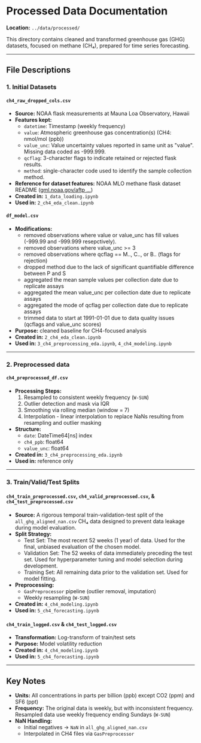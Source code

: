 # Processed Data Documentation  
**Location:** `../data/processed/`  

This directory contains cleaned and transformed greenhouse gas (GHG) datasets, focused on methane (CH₄), prepared for time series forecasting.  

---

## File Descriptions  

### 1. **Initial Datasets**  
#### `ch4_raw_dropped_cols.csv`  
- **Source:** NOAA flask measurements at Mauna Loa Observatory, Hawaii  
- **Features kept:**  
  - `datetime`: Timestamp (weekly frequency)  
  - `value`: Atmospheric greenhouse gas concentration(s) (CH4: nmol/mol (ppb))
  - `value_unc`: Value uncertainty values reported in same unit as "value". Missing data coded as -999.999.
  - `qcflag`: 3-character flags to indicate retained or rejected flask results.
  - `method`: single-character code used to identify the sample collection method.
- **Reference for dataset features:** NOAA MLO methane flask dataset README ([gml.noaa.gov/aftp ...](https://gml.noaa.gov/aftp/data/trace_gases/ch4/flask/surface/README_ch4_surface-flask_ccgg.html))
- **Created in:** `1_data_loading.ipynb`  
- **Used in:** `2_ch4_eda_clean.ipynb`  

#### `df_model.csv`  
- **Modifications:**  
  - removed observations where value or value_unc has fill values (-999.99 and -999.999 resepctively).  
  - removed observations where value_unc >= 3
  - removed observations where qcflag == M.., C.., or B.. (flags for rejection)
  - dropped method due to the lack of significant quantifiable difference between P and S
  - aggregated the mean sample values per collection date due to replicate assays
  - aggregated the mean value_unc per collection date due to replicate assays
  - aggregated the mode of qcflag per collection date due to replicate assays
  - trimmed data to start at 1991-01-01 due to data quality issues (qcflags and value_unc scores)
- **Purpose:** cleaned baseline for CH4-focused analysis  
- **Created in:** `2_ch4_eda_clean.ipynb`  
- **Used in:** `3_ch4_preprocessing_eda.ipynb`, `4_ch4_modeling.ipynb`  

---

### 2. **Preprocessed data**  
#### `ch4_preprocessed_df.csv`  
- **Processing Steps:**  
  1. Resampled to consistent weekly frequency (`W-SUN`) 
  2. Outlier detection and mask via IQR
  3. Smoothing via rolling median (window = 7)
  3. Interpolation - linear interpolation to replace NaNs resulting from resampling and outlier masking
- **Structure:**  
  - `date`: DateTime64[ns] index  
  - `ch4_ppb`: float64 
  - `value_unc`: float64
- **Created in:** `3_ch4_preprocessing_eda.ipynb`  
- **Used in:** reference only   

---

### 3. **Train/Valid/Test Splits**  
#### `ch4_train_preprocessed.csv`, `ch4_valid_preprocessed.csv`, & `ch4_test_preprocessed.csv`  
- **Source:** A rigorous temporal train-validation-test split of the `all_ghg_aligned_nan.csv` CH₄ data designed to prevent data leakage during model evaluation.
- **Split Strategy:**
  - Test Set: The most recent 52 weeks (1 year) of data. Used for the final, unbiased evaluation of the chosen model.
  - Validation Set: The 52 weeks of data immediately preceding the test set. Used for hyperparameter tuning and model selection during development.
  - Training Set: All remaining data prior to the validation set. Used for model fitting.
- **Preprocessing:**  
  - `GasPreprocessor` pipeline (outlier removal, imputation)  
  - Weekly resampling (`W-SUN`)  
- **Created in:** `4_ch4_modeling.ipynb`  
- **Used in:** `5_ch4_forecasting.ipynb`  

#### `ch4_train_logged.csv` & `ch4_test_logged.csv`  
- **Transformation:** Log-transform of train/test sets  
- **Purpose:** Model volatility reduction  
- **Created in:** `4_ch4_modeling.ipynb`  
- **Used in:** `5_ch4_forecasting.ipynb`  

---

## Key Notes  
- **Units:** All concentrations in parts per billion (ppb) except CO2 (ppm) and SF6 (ppt) 
- **Frequency:** The original data is weekly, but with inconsistent frequency.  Resampled data use weekly frequency ending Sundays (`W-SUN`)  
- **NaN Handling:**  
  - Initial negatives → `NaN` in `all_ghg_aligned_nan.csv`  
  - Interpolated in CH4 files via `GasPreprocessor` 